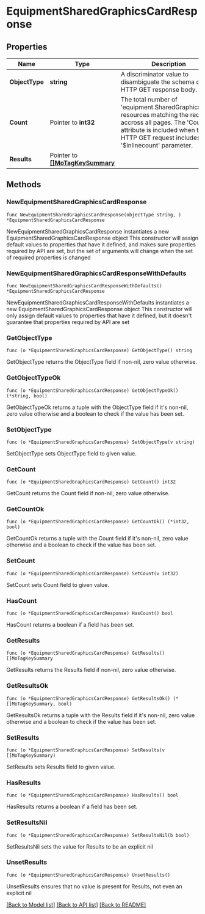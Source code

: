 # EquipmentSharedGraphicsCardResponse

## Properties

Name | Type | Description | Notes
------------ | ------------- | ------------- | -------------
**ObjectType** | **string** | A discriminator value to disambiguate the schema of a HTTP GET response body. | 
**Count** | Pointer to **int32** | The total number of &#39;equipment.SharedGraphicsCard&#39; resources matching the request, accross all pages. The &#39;Count&#39; attribute is included when the HTTP GET request includes the &#39;$inlinecount&#39; parameter. | [optional] 
**Results** | Pointer to [**[]MoTagKeySummary**](MoTagKeySummary.md) |  | [optional] 

## Methods

### NewEquipmentSharedGraphicsCardResponse

`func NewEquipmentSharedGraphicsCardResponse(objectType string, ) *EquipmentSharedGraphicsCardResponse`

NewEquipmentSharedGraphicsCardResponse instantiates a new EquipmentSharedGraphicsCardResponse object
This constructor will assign default values to properties that have it defined,
and makes sure properties required by API are set, but the set of arguments
will change when the set of required properties is changed

### NewEquipmentSharedGraphicsCardResponseWithDefaults

`func NewEquipmentSharedGraphicsCardResponseWithDefaults() *EquipmentSharedGraphicsCardResponse`

NewEquipmentSharedGraphicsCardResponseWithDefaults instantiates a new EquipmentSharedGraphicsCardResponse object
This constructor will only assign default values to properties that have it defined,
but it doesn't guarantee that properties required by API are set

### GetObjectType

`func (o *EquipmentSharedGraphicsCardResponse) GetObjectType() string`

GetObjectType returns the ObjectType field if non-nil, zero value otherwise.

### GetObjectTypeOk

`func (o *EquipmentSharedGraphicsCardResponse) GetObjectTypeOk() (*string, bool)`

GetObjectTypeOk returns a tuple with the ObjectType field if it's non-nil, zero value otherwise
and a boolean to check if the value has been set.

### SetObjectType

`func (o *EquipmentSharedGraphicsCardResponse) SetObjectType(v string)`

SetObjectType sets ObjectType field to given value.


### GetCount

`func (o *EquipmentSharedGraphicsCardResponse) GetCount() int32`

GetCount returns the Count field if non-nil, zero value otherwise.

### GetCountOk

`func (o *EquipmentSharedGraphicsCardResponse) GetCountOk() (*int32, bool)`

GetCountOk returns a tuple with the Count field if it's non-nil, zero value otherwise
and a boolean to check if the value has been set.

### SetCount

`func (o *EquipmentSharedGraphicsCardResponse) SetCount(v int32)`

SetCount sets Count field to given value.

### HasCount

`func (o *EquipmentSharedGraphicsCardResponse) HasCount() bool`

HasCount returns a boolean if a field has been set.

### GetResults

`func (o *EquipmentSharedGraphicsCardResponse) GetResults() []MoTagKeySummary`

GetResults returns the Results field if non-nil, zero value otherwise.

### GetResultsOk

`func (o *EquipmentSharedGraphicsCardResponse) GetResultsOk() (*[]MoTagKeySummary, bool)`

GetResultsOk returns a tuple with the Results field if it's non-nil, zero value otherwise
and a boolean to check if the value has been set.

### SetResults

`func (o *EquipmentSharedGraphicsCardResponse) SetResults(v []MoTagKeySummary)`

SetResults sets Results field to given value.

### HasResults

`func (o *EquipmentSharedGraphicsCardResponse) HasResults() bool`

HasResults returns a boolean if a field has been set.

### SetResultsNil

`func (o *EquipmentSharedGraphicsCardResponse) SetResultsNil(b bool)`

 SetResultsNil sets the value for Results to be an explicit nil

### UnsetResults
`func (o *EquipmentSharedGraphicsCardResponse) UnsetResults()`

UnsetResults ensures that no value is present for Results, not even an explicit nil

[[Back to Model list]](../README.md#documentation-for-models) [[Back to API list]](../README.md#documentation-for-api-endpoints) [[Back to README]](../README.md)


